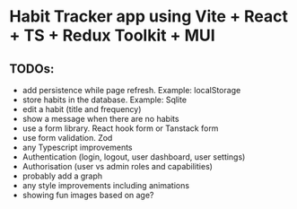 # Habit Tracker app using Vite + React + TS + Redux Toolkit + MUI

## TODOs:

- add persistence while page refresh. Example: localStorage
- store habits in the database. Example: Sqlite
- edit a habit (title and frequency)
- show a message when there are no habits
- use a form library. React hook form or Tanstack form
- use form validation. Zod
- any Typescript improvements
- Authentication (login, logout, user dashboard, user settings)
- Authorisation (user vs admin roles and capabilities)
- probably add a graph
- any style improvements including animations
- showing fun images based on age?
